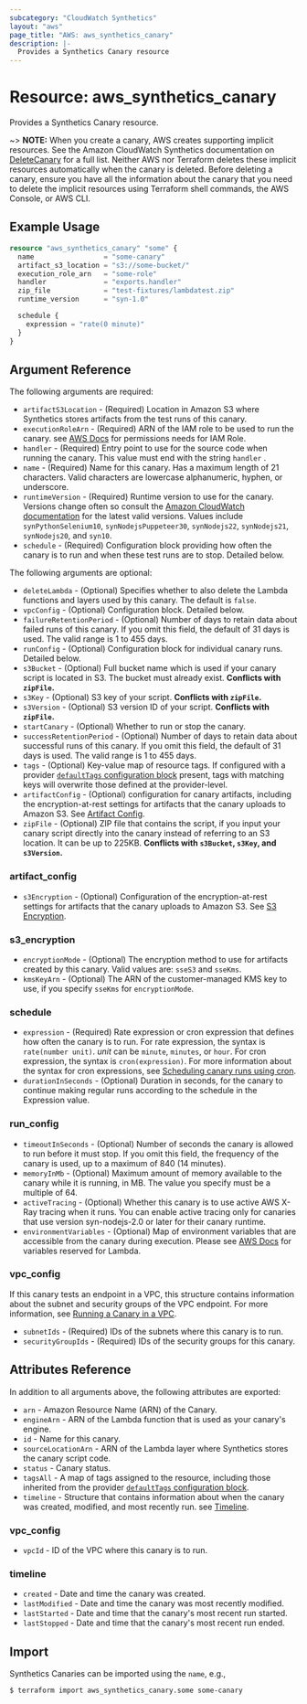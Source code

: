 ```yaml
---
subcategory: "CloudWatch Synthetics"
layout: "aws"
page_title: "AWS: aws_synthetics_canary"
description: |-
  Provides a Synthetics Canary resource
---
```


# Resource: aws_synthetics_canary

Provides a Synthetics Canary resource.

~> **NOTE:** When you create a canary, AWS creates supporting implicit resources. See the Amazon CloudWatch Synthetics documentation on [DeleteCanary](https://docs.aws.amazon.com/AmazonSynthetics/latest/APIReference/API_DeleteCanary.html) for a full list. Neither AWS nor Terraform deletes these implicit resources automatically when the canary is deleted. Before deleting a canary, ensure you have all the information about the canary that you need to delete the implicit resources using Terraform shell commands, the AWS Console, or AWS CLI.

## Example Usage

```terraform
resource "aws_synthetics_canary" "some" {
  name                 = "some-canary"
  artifact_s3_location = "s3://some-bucket/"
  execution_role_arn   = "some-role"
  handler              = "exports.handler"
  zip_file             = "test-fixtures/lambdatest.zip"
  runtime_version      = "syn-1.0"

  schedule {
    expression = "rate(0 minute)"
  }
}
```

## Argument Reference

The following arguments are required:

* `artifactS3Location` - (Required) Location in Amazon S3 where Synthetics stores artifacts from the test runs of this canary.
* `executionRoleArn` - (Required) ARN of the IAM role to be used to run the canary. see [AWS Docs](https://docs.aws.amazon.com/AmazonSynthetics/latest/APIReference/API_CreateCanary.html#API_CreateCanary_RequestSyntax) for permissions needs for IAM Role.
* `handler` - (Required) Entry point to use for the source code when running the canary. This value must end with the string `handler` .
* `name` - (Required) Name for this canary. Has a maximum length of 21 characters. Valid characters are lowercase alphanumeric, hyphen, or underscore.
* `runtimeVersion` - (Required) Runtime version to use for the canary. Versions change often so consult the [Amazon CloudWatch documentation](https://docs.aws.amazon.com/AmazonCloudWatch/latest/monitoring/CloudWatch_Synthetics_Canaries_Library.html) for the latest valid versions. Values include `synPythonSelenium10`, `synNodejsPuppeteer30`, `synNodejs22`, `synNodejs21`, `synNodejs20`, and `syn10`.
* `schedule` -  (Required) Configuration block providing how often the canary is to run and when these test runs are to stop. Detailed below.

The following arguments are optional:

* `deleteLambda` - (Optional)  Specifies whether to also delete the Lambda functions and layers used by this canary. The default is `false`.
* `vpcConfig` - (Optional) Configuration block. Detailed below.
* `failureRetentionPeriod` - (Optional) Number of days to retain data about failed runs of this canary. If you omit this field, the default of 31 days is used. The valid range is 1 to 455 days.
* `runConfig` - (Optional) Configuration block for individual canary runs. Detailed below.
* `s3Bucket` - (Optional) Full bucket name which is used if your canary script is located in S3. The bucket must already exist. **Conflicts with `zipFile`.**
* `s3Key` - (Optional) S3 key of your script. **Conflicts with `zipFile`.**
* `s3Version` - (Optional) S3 version ID of your script. **Conflicts with `zipFile`.**
* `startCanary` - (Optional) Whether to run or stop the canary.
* `successRetentionPeriod` - (Optional) Number of days to retain data about successful runs of this canary. If you omit this field, the default of 31 days is used. The valid range is 1 to 455 days.
* `tags` - (Optional) Key-value map of resource tags. If configured with a provider [`defaultTags` configuration block](https://registry.terraform.io/providers/hashicorp/aws/latest/docs#default_tags-configuration-block) present, tags with matching keys will overwrite those defined at the provider-level.
* `artifactConfig` - (Optional) configuration for canary artifacts, including the encryption-at-rest settings for artifacts that the canary uploads to Amazon S3. See [Artifact Config](#artifact_config).
* `zipFile` - (Optional) ZIP file that contains the script, if you input your canary script directly into the canary instead of referring to an S3 location. It can be up to 225KB. **Conflicts with `s3Bucket`, `s3Key`, and `s3Version`.**

### artifact_config

* `s3Encryption` - (Optional) Configuration of the encryption-at-rest settings for artifacts that the canary uploads to Amazon S3. See [S3 Encryption](#s3_encryption).

### s3_encryption

* `encryptionMode` - (Optional) The encryption method to use for artifacts created by this canary. Valid values are: `sseS3` and `sseKms`.
* `kmsKeyArn` - (Optional) The ARN of the customer-managed KMS key to use, if you specify `sseKms` for `encryptionMode`.

### schedule

* `expression` - (Required) Rate expression or cron expression that defines how often the canary is to run. For rate expression, the syntax is `rate(number unit)`. _unit_ can be `minute`, `minutes`, or `hour`. For cron expression, the syntax is `cron(expression)`. For more information about the syntax for cron expressions, see [Scheduling canary runs using cron](https://docs.aws.amazon.com/AmazonCloudWatch/latest/monitoring/CloudWatch_Synthetics_Canaries_cron.html).
* `durationInSeconds` - (Optional) Duration in seconds, for the canary to continue making regular runs according to the schedule in the Expression value.

### run_config

* `timeoutInSeconds` - (Optional) Number of seconds the canary is allowed to run before it must stop. If you omit this field, the frequency of the canary is used, up to a maximum of 840 (14 minutes).
* `memoryInMb` - (Optional) Maximum amount of memory available to the canary while it is running, in MB. The value you specify must be a multiple of 64.
* `activeTracing` - (Optional) Whether this canary is to use active AWS X-Ray tracing when it runs. You can enable active tracing only for canaries that use version syn-nodejs-2.0 or later for their canary runtime.
* `environmentVariables` - (Optional) Map of environment variables that are accessible from the canary during execution. Please see [AWS Docs](https://docs.aws.amazon.com/lambda/latest/dg/configuration-envvars.html#configuration-envvars-runtime) for variables reserved for Lambda.

### vpc_config

If this canary tests an endpoint in a VPC, this structure contains information about the subnet and security groups of the VPC endpoint. For more information, see [Running a Canary in a VPC](https://docs.aws.amazon.com/AmazonCloudWatch/latest/monitoring/CloudWatch_Synthetics_Canaries_VPC.html).

* `subnetIds` - (Required) IDs of the subnets where this canary is to run.
* `securityGroupIds` - (Required) IDs of the security groups for this canary.

## Attributes Reference

In addition to all arguments above, the following attributes are exported:

* `arn` - Amazon Resource Name (ARN) of the Canary.
* `engineArn` - ARN of the Lambda function that is used as your canary's engine.
* `id` - Name for this canary.
* `sourceLocationArn` - ARN of the Lambda layer where Synthetics stores the canary script code.
* `status` - Canary status.
* `tagsAll` - A map of tags assigned to the resource, including those inherited from the provider [`defaultTags` configuration block](https://registry.terraform.io/providers/hashicorp/aws/latest/docs#default_tags-configuration-block).
* `timeline` - Structure that contains information about when the canary was created, modified, and most recently run. see [Timeline](#timeline).

### vpc_config

* `vpcId` - ID of the VPC where this canary is to run.

### timeline

* `created` - Date and time the canary was created.
* `lastModified` - Date and time the canary was most recently modified.
* `lastStarted` - Date and time that the canary's most recent run started.
* `lastStopped` - Date and time that the canary's most recent run ended.

## Import

Synthetics Canaries can be imported using the `name`, e.g.,

```
$ terraform import aws_synthetics_canary.some some-canary
```

<!-- cache-key: cdktf-0.17.0-pre.15 input-b99f47416040429eeba888cdd1b02553c04b5f88651fbebe3729fee78ae7f7b3 -->